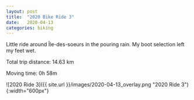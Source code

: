 ```yaml
---
layout: post
title:  "2020 Bike Ride 3"
date:   2020-04-13
categories: biking
---
```


Little ride around Île-des-soeurs in the pouring rain. My boot selection left my feet wet.

Total trip distance: 14.63 km

Moving time: 0h 58m

![2020 Ride 3]({{ site.url }}/images/2020-04-13_overlay.png "2020 Ride 3"){:width="600px"}